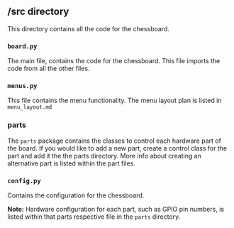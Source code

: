 ## /src directory

This directory contains all the code for the chessboard.

### `board.py`

The main file, contains the code for the chessboard. This file imports the code from all the other files.

### `menus.py`

This file contains the menu functionality. The menu layout plan is listed in `menu_layout.md`

### parts

The `parts` package contains the classes to control each hardware part of the board. If you would like to add a new part, create a control class for the part and add it the the parts directory. More info about creating an alternative part is listed within the part files.

### `config.py`

Contains the configuration for the chessboard.

**Note:** Hardware configuration for each part, such as GPIO pin numbers, is listed within that parts respective file in the `parts` directory.